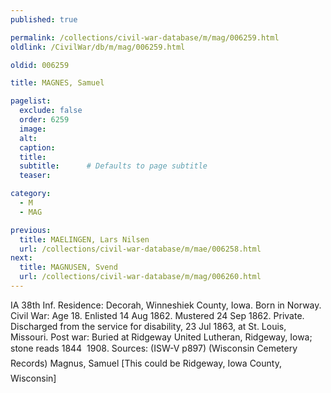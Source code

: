 ```yaml
---
published: true

permalink: /collections/civil-war-database/m/mag/006259.html
oldlink: /CivilWar/db/m/mag/006259.html

oldid: 006259

title: MAGNES, Samuel

pagelist:
  exclude: false
  order: 6259
  image: 
  alt:
  caption:
  title:
  subtitle:      # Defaults to page subtitle
  teaser:

category: 
  - M 
  - MAG

previous:
  title: MAELINGEN, Lars Nilsen
  url: /collections/civil-war-database/m/mae/006258.html  
next:
  title: MAGNUSEN, Svend
  url: /collections/civil-war-database/m/mag/006260.html   
---
```

IA 38th Inf. Residence: Decorah, Winneshiek County, Iowa. Born in Norway. Civil War: Age 18. Enlisted 14 Aug 1862. Mustered 24 Sep 1862. Private. Discharged from the service for disability, 23 Jul 1863, at St. Louis, Missouri. Post war: Buried at Ridgeway United Lutheran, Ridgeway, Iowa; stone reads &#147;1844 &#150; 1908&#148;. Sources: (ISW-V p897) (Wisconsin Cemetery Records) &#147;Magnus, Samuel&#148; [This could be Ridgeway, Iowa County, Wisconsin&#148;]